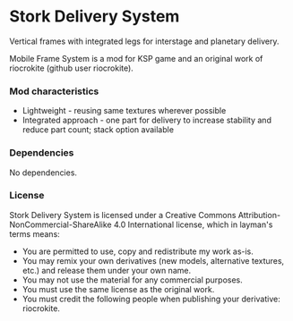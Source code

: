 Stork Delivery System
===

Vertical frames with integrated legs for interstage and planetary delivery.

Mobile Frame System is a mod for KSP game and an original work of riocrokite (github user riocrokite).

### Mod characteristics

* Lightweight - reusing same textures wherever possible
* Integrated approach - one part for delivery to increase stability and reduce part count; stack option available

### Dependencies

No dependencies.

### License

Stork Delivery System is licensed under a Creative Commons Attribution-NonCommercial-ShareAlike 4.0 International license, which in layman's terms means:
* You are permitted to use, copy and redistribute my work as-is.
* You may remix your own derivatives (new models, alternative textures, etc.) and release them under your own name.
* You may not use the material for any commercial purposes.
* You must use the same license as the original work.
* You must credit the following people when publishing your derivative: riocrokite.
